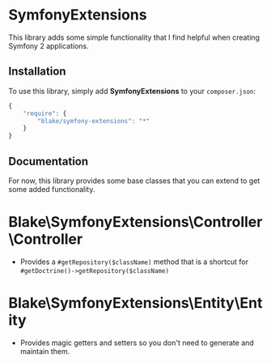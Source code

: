 SymfonyExtensions
=================

This library adds some simple functionality that I find helpful when
creating Symfony 2 applications.

Installation
------------
To use this library, simply add **SymfonyExtensions** to your `composer.json`:
```js
{
    "require": {
        "blake/symfony-extensions": "*"
    }
}
```

Documentation
-------------
For now, this library provides some base classes that you can extend to get
some added functionality.

# Blake\SymfonyExtensions\Controller\Controller
* Provides a `#getRepository($className)` method that is a shortcut for `#getDoctrine()->getRepository($className)`

# Blake\SymfonyExtensions\Entity\Entity
* Provides magic getters and setters so you don't need to generate and maintain them.
